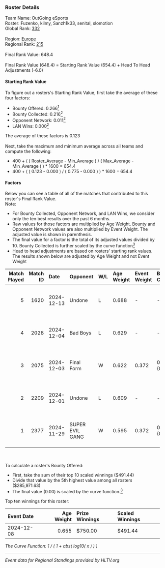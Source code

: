 ### Roster Details<br />
Team Name: OutGoing eSports<br />
Roster: Fuzenko, kilmy, Sanzh1k33, senital, slomotion<br />
Global Rank: [332](../../standings_global_2025_02_28.md)<br />
<br />
Region: [Europe]( ../../standings_europe_2025_02_28.md)<br />
Regional Rank: [215]( ../../standings_europe_2025_02_28.md)<br />
<br />
Final Rank Value:  648.4<br />
<br />
Final Rank Value (648.4) = Starting Rank Value (654.4) + Head To Head Adjustments (-6.0)<br />

#### Starting Rank Value<br />
To figure out a rosters's Starting Rank Value, first take the average of these four factors:<br />
- Bounty Offered: 0.266[<sup>1</sup>](#table2)
- Bounty Collected: 0.216[<sup>2</sup>](#table1)
- Opponent Network: 0.011[<sup>2</sup>](#table1)
- LAN Wins: 0.000[<sup>2</sup>](#table1)

The average of these factors is 0.123<br />
<br />
Next, take the maximum and minimum average across all teams and compute the following:<br />
- 400 + ( ( Roster_Average - Min_Average ) / ( Max_Average - Min_Average ) ) * 1600 = 654.4
- 400 + ( ( 0.123 - 0.000 ) / ( 0.775 - 0.000 ) ) * 1600 = 654.4


#### Factors<br />
Below you can see a table of all of the matches that contributed to this roster's Final Rank Value.<br />
Note:<br />

- For Bounty Collected, Opponent Network, and LAN Wins, we consider only the ten best results over the past 6 months.
- Raw values for those factors are multiplied by Age Weight. Bounty and Opponent Network values are also multiplied by Event Weight. The adjusted value is shown in parenthesis.
- The final value for a factor is the total of its adjusted values divided by 10. Bounty Collected is further scaled by the curve function[<sup>3</sup>](#curveFunction)
- Head to head adjustments are based on rosters' starting rank values. The results shown below are adjusted by Age Weight and not Event Weight
<span id="table1"></span><br />


| Match Played | Match ID | Date       | Opponent        | W/L | Age Weight | Event Weight | Bounty Collected | Opponent Network | LAN Wins  | H2H Adj. | Roster                                        |
| -: | -: | :- | :- | :- | :- | :- | :- | :- | :- | -: | :- |
|            5 |     1620 | 2024-12-13 | Undone          | L   | 0.688      | -            | -                | -                | -         |    -6.17 | Fuzenko, kilmy, Sanzh1k33, senital, slomotion |
|            4 |     2028 | 2024-12-04 | Bad Boys        | L   | 0.629      | -            | -                | -                | -         |    -9.64 | Fuzenko, kilmy, malfik, senital, slomotion    |
|            3 |     2075 | 2024-12-03 | Final Form      | W   | 0.622      | 0.372        | 0.000 (0.000)    | 0.061 (0.014)    | 0 (0.000) |     3.88 | Fuzenko, kilmy, malfik, senital, slomotion    |
|            2 |     2209 | 2024-12-01 | Undone          | L   | 0.609      | -            | -                | -                | -         |    -5.79 | Fuzenko, kilmy, malfik, senital, slomotion    |
|            1 |     2377 | 2024-11-29 | SUPER EVIL GANG | W   | 0.595      | 0.372        | 0.011 (0.002)    | 0.432 (0.096)    | 0 (0.000) |    11.76 | Fuzenko, kilmy, malfik, senital, slomotion    |

<br />
<span id="table2"></span><br />
To calculate a roster's Bounty Offered:<br />

- First, take the sum of their top 10 scaled winnings ($491.44)
- Divide that value by the 5th highest value among all rosters ($285,971.63)
- The final value (0.00) is scaled by the curve function.[<sup>3</sup>](#curveFunction)

Top ten winnings for this roster:<br />

| Event Date | Age Weight | Prize Winnings | Scaled Winnings |
| :- | -: | :- | :- |
| 2024-12-08 |      0.655 | $750.00        | $491.44         |


<span id="curveFunction"></span>_The Curve Function: 1 / ( 1 + abs( log10( x ) ) )_<br />

---
_Event data for Regional Standings provided by HLTV.org_<br />
